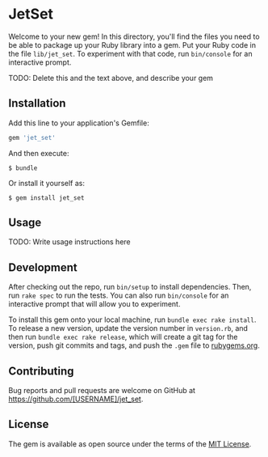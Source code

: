 # JetSet

Welcome to your new gem! In this directory, you'll find the files you need to be able to package up your Ruby library into a gem. Put your Ruby code in the file `lib/jet_set`. To experiment with that code, run `bin/console` for an interactive prompt.

TODO: Delete this and the text above, and describe your gem

## Installation

Add this line to your application's Gemfile:

```ruby
gem 'jet_set'
```

And then execute:

    $ bundle

Or install it yourself as:

    $ gem install jet_set

## Usage

TODO: Write usage instructions here

## Development

After checking out the repo, run `bin/setup` to install dependencies. Then, run `rake spec` to run the tests. You can also run `bin/console` for an interactive prompt that will allow you to experiment.

To install this gem onto your local machine, run `bundle exec rake install`. To release a new version, update the version number in `version.rb`, and then run `bundle exec rake release`, which will create a git tag for the version, push git commits and tags, and push the `.gem` file to [rubygems.org](https://rubygems.org).

## Contributing

Bug reports and pull requests are welcome on GitHub at https://github.com/[USERNAME]/jet_set.

## License

The gem is available as open source under the terms of the [MIT License](http://opensource.org/licenses/MIT).
